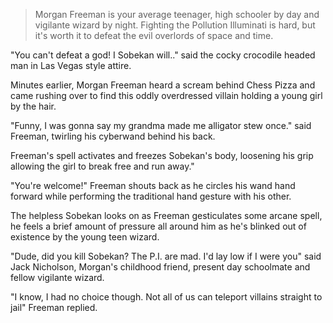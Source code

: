 > Morgan Freeman is your average teenager, high schooler by day and vigilante wizard by night. Fighting the Pollution Illuminati is hard, but it's worth it to defeat the evil overlords of space and time.

"You can't defeat a god! I Sobekan will.." said the cocky crocodile headed man in Las Vegas style attire.

Minutes earlier, Morgan Freeman heard a scream behind Chess Pizza and came rushing over to find this oddly overdressed villain holding a young girl by the hair.

"Funny, I was gonna say my grandma made me alligator stew once." said Freeman, twirling his cyberwand behind his back.

Freeman's spell activates and freezes Sobekan's body, loosening his grip allowing the girl to break free and run away."

"You're welcome!" Freeman shouts back as he circles his wand hand forward while performing the traditional hand gesture with his other.

The helpless Sobekan looks on as Freeman gesticulates some arcane spell, he feels a brief amount of pressure all around him as he's blinked out of existence by the young teen wizard.

"Dude, did you kill Sobekan? The P.I. are mad. I'd lay low if I were you" said Jack Nicholson, Morgan's childhood friend, present day schoolmate and fellow vigilante wizard.

"I know, I had no choice though. Not all of us can teleport villains straight to jail" Freeman replied.

